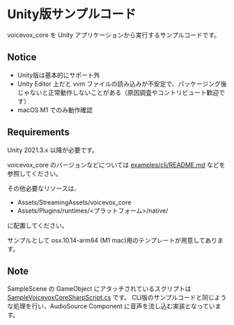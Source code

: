 # Unity版サンプルコード

voicevox_core を Unity アプリケーションから実行するサンプルコードです。

## Notice

- Unity版は基本的にサポート外
- Unity Editor 上だと vvm ファイルの読み込みが不安定で、パッケージング後じゃないと正常動作しないことがある（原因調査やコントリビュート歓迎です）
- macOS M1 でのみ動作確認

## Requirements

Unity 2021.3.x 以降が必要です。

voicevox_core のバージョンなどについては [examples/cli/README.md](../../cli/README.md) などを参照してください。

その他必要なリソースは、

- Assets/StreamingAssets/voicevox_core
- Assets/Plugins/runtimes/\<プラットフォーム\>/native/

に配置してください。

サンプルとして osx.10.14-arm64 (M1 mac)用のテンプレートが用意してあります。

## Note

SampleScene の GameObject にアタッチされているスクリプトは [SampleVoicevoxCoreSharpScript.cs](./Assets/SampleVoicevoxCoreSharpScript.cs) です。
CLI版のサンプルコードと同じような処理を行い、AudioSource Component に音声を流し込む実装となっています。
